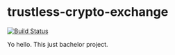 # trustless-crypto-exchange

[![Build Status](https://travis-ci.org/mathiassoeholm/trustless-crypto-exchange.svg?branch=master)](https://travis-ci.org/mathiassoeholm/trustless-crypto-exchange)

Yo hello. This just bachelor project.
